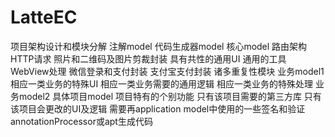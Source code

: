 # LatteEC
项目架构设计和模块分解 注解model                     代码生成器model  核心model 路由架构 HTTP请求 照片和二维码及图片剪裁封装 具有共性的通用UI 通用的工具 WebView处理 微信登录和支付封装 支付宝支付封装 诸多重复性模块   业务model1 相应一类业务的特殊UI 相应一类业务需要的通用逻辑 相应一类业务的特殊处理 业务model2  具体项目model 项目特有的个别功能 只有该项目需要的第三方库 只有该项目会更改的UI及逻辑 需要再application model中使用的一些签名和验证  annotationProcessor或apt生成代码
